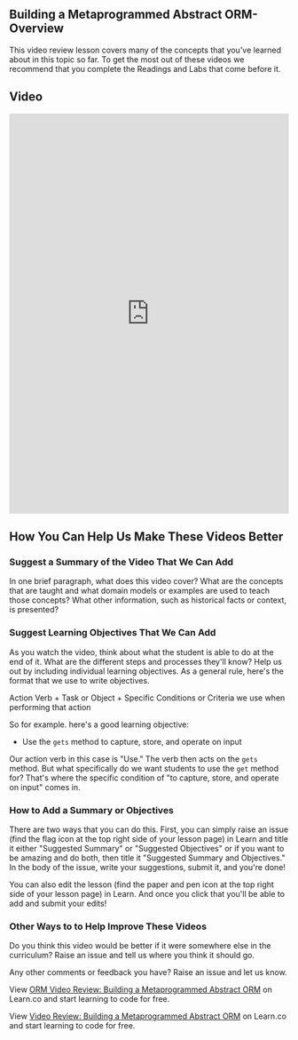 ## Building a Metaprogrammed Abstract ORM- Overview
This video review lesson covers many of the concepts that you've learned about in this topic so far. To get the most out of these videos we recommend that you complete the Readings and Labs that come before it. 

## Video
<iframe width="100%" height="720" src="https://www.youtube.com/embed/hts7TjpPw-8" frameborder="0" allowfullscreen></iframe>

## How You Can Help Us Make These Videos Better

### Suggest a Summary of the Video That We Can Add

In one brief paragraph, what does this video cover? What are the concepts that are taught and what domain models or examples are used to teach those concepts? What other information, such as historical facts or context, is presented? 

### Suggest Learning Objectives That We Can Add

As you watch the video, think about what the student is able to do at the end of it. What are the different steps and processes they'll know? Help us out by including individual learning objectives. As a general rule, here's the format that we use to write objectives.

Action Verb + Task or Object + Specific Conditions or Criteria we use when performing that action

So for example. here's a good learning objective: 

- Use the `gets` method to capture, store, and operate on input

Our action verb in this case is "Use." The verb then acts on the `gets` method. But what specifically do we want students to use the `get` method for? That's where the specific condition of "to capture, store, and operate on input" comes in. 


### How to Add a Summary or Objectives

There are two ways that you can do this. First, you can simply raise an issue (find the flag icon at the top right side of your lesson page) in Learn and title it either "Suggested Summary" or "Suggested Objectives" or if you want to be amazing and do both, then title it "Suggested Summary and Objectives."  In the body of the issue, write your suggestions, submit it, and you're done!

You can also edit the lesson (find the paper and pen icon at the top right side of your lesson page) in Learn. And once you click that you'll be able to add and submit your edits!

### Other Ways to to Help Improve These Videos

Do you think this video would be better if it were somewhere else in the curriculum? Raise an issue and tell us where you think it should go. 

Any other comments or feedback you have? Raise an issue and let us know. 
<p class='util--hide'>View <a href='https://learn.co/lessons/orm-video-review-building-a-metaprogrammed-abstract-orm'>ORM Video Review: Building a Metaprogrammed Abstract ORM</a> on Learn.co and start learning to code for free.</p>

<p class='util--hide'>View <a href='https://learn.co/lessons/orm-video-review-building-a-metaprogrammed-abstract-orm'>Video Review: Building a Metaprogrammed Abstract ORM</a> on Learn.co and start learning to code for free.</p>
